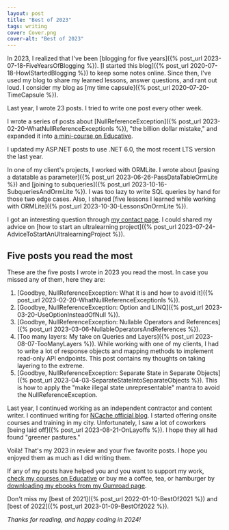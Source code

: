 ```yaml
---
layout: post
title: "Best of 2023"
tags: writing
cover: Cover.png
cover-alt: "Best of 2023"
---
```


In 2023, I realized that I've been [blogging for five years]({% post_url 2023-07-18-FiveYearsOfBlogging %}). [I started this blog]({% post_url 2020-07-18-HowIStartedBlogging %}) to keep some notes online. Since then, I've used my blog to share my learned lessons, answer questions, and rant out loud. I consider my blog as [my time capsule]({% post_url 2020-07-20-TimeCapsule %}).

Last year, I wrote 23 posts. I tried to write one post every other week.

I wrote a series of posts about [NullReferenceException]({% post_url 2023-02-20-WhatNullReferenceExceptionIs %}), "the billion dollar mistake," and expanded it into <a href="https://www.educative.io/courses/mastering-nullreference-exception-prevention-in-c-sharp" target="_blank" rel="noopener noreferrer">a mini-course on Educative</a>.

I updated my ASP.NET posts to use .NET 6.0, the most recent LTS version the last year.

In one of my client's projects, I worked with ORMLite. I wrote about [pasing a datatable as parameter]({% post_url 2023-06-26-PassDataTableOrmLite %}) and [joining to subqueries]({% post_url 2023-10-16-SubqueriesAndOrmLite %}). I was too lazy to write SQL queries by hand for those two edge cases. Also, I shared [five lessons I learned while working with ORMLite]({% post_url 2023-10-30-LessonsOnOrmLite %}).

I got an interesting question through [my contact page](/contact). I could shared my advice on [how to start an ultralearning project]({% post_url 2023-07-24-AdviceToStartAnUltralearningProject %}).

## Five posts you read the most

These are the five posts I wrote in 2023 you read the most. In case you missed any of them, here they are:

1. [Goodbye, NullReferenceException: What it is and how to avoid it]({% post_url 2023-02-20-WhatNullReferenceExceptionIs %}). 
2. [Goodbye, NullReferenceException: Option and LINQ]({% post_url 2023-03-20-UseOptionInsteadOfNull %}). 
3. [Goodbye, NullReferenceException: Nullable Operators and References]({% post_url 2023-03-06-NullableOperatorsAndReferences %}).
4. [Too many layers: My take on Queries and Layers]({% post_url 2023-08-07-TooManyLayers %}). While working with one of my clients, I had to write a lot of response objects and mapping methods to implement read-only API endpoints. This post contains my thoughts on taking layering to the extreme.
5. [Goodbye, NullReferenceException: Separate State in Separate Objects]({% post_url 2023-04-03-SeparateStateIntoSeparateObjects %}). This is how to apply the "make illegal state unrepresentable" mantra to avoid the NullReferenceException.

Last year, I continued working as an independent contractor and content writer. I continued writing for <a href="https://www.alachisoft.com/blogs/" target="_blank" rel="noopener noreferrer">NCache official blog</a>. I started offering onsite courses and training in my city. Unfortunately, I saw a lot of coworkers [being laid off]({% post_url 2023-08-21-OnLayoffs %}). I hope they all had found "greener pastures."

Voilà! That's my 2023 in review and your five favorite posts. I hope you enjoyed them as much as I did writing them.

If any of my posts have helped you and you want to support my work, <a href="https://www.educative.io/profile/view/5684280228839424" target="_blank" rel="noopener noreferrer">check my courses on Educative</a> or buy me a coffee, tea, or hamburger by <a href="https://imcsarag.gumroad.com/" target="_blank" rel="noopener noreferrer">downloading my ebooks from my Gumroad page</a>.

Don't miss my [best of 2021]({% post_url 2022-01-10-BestOf2021 %}) and [best of 2022]({% post_url 2023-01-09-BestOf2022 %}).

_Thanks for reading, and happy coding in 2024!_